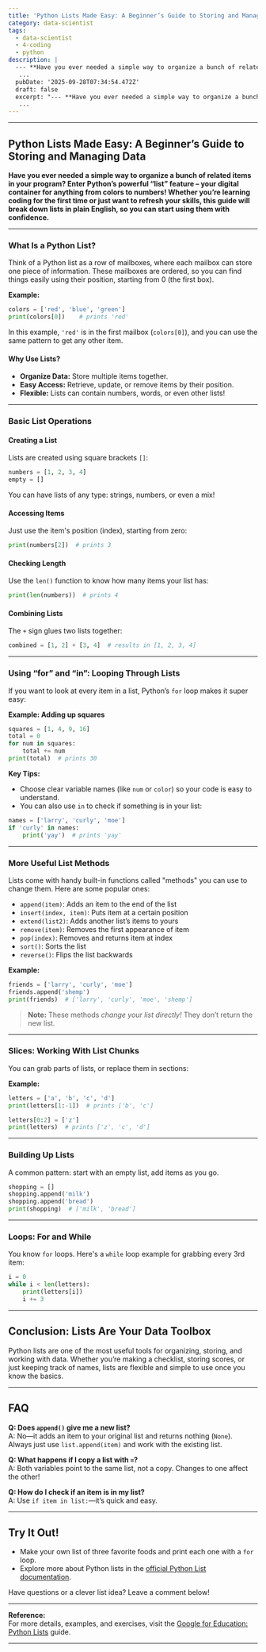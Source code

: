 ```yaml
---
title: 'Python Lists Made Easy: A Beginner’s Guide to Storing and Managing Data'
category: data-scientist
tags:
  - data-scientist
  - 4-coding
  - python
description: |
  --- **Have you ever needed a simple way to organize a bunch of related items\nin your program.  Enter Python’s powerful “list” feature – your digital
   ...
  pubDate: '2025-09-28T07:34:54.472Z'
  draft: false
  excerpt: "--- **Have you ever needed a simple way to organize a bunch of related items\nin your program.  Enter Python’s powerful “list” feature – your digital"
   ...
---
```

---

## Python Lists Made Easy: A Beginner’s Guide to Storing and Managing Data

**Have you ever needed a simple way to organize a bunch of related items in your program? Enter Python’s powerful “list” feature – your digital container for anything from colors to numbers! Whether you’re learning coding for the first time or just want to refresh your skills, this guide will break down lists in plain English, so you can start using them with confidence.**

---

### What Is a Python List?

Think of a Python list as a row of mailboxes, where each mailbox can store one piece of information. These mailboxes are ordered, so you can find things easily using their position, starting from 0 (the first box).

**Example:**
```python
colors = ['red', 'blue', 'green']
print(colors[0])    # prints 'red'
```
In this example, `'red'` is in the first mailbox (`colors[0]`), and you can use the same pattern to get any other item.

#### Why Use Lists?

- **Organize Data:** Store multiple items together.
- **Easy Access:** Retrieve, update, or remove items by their position.
- **Flexible:** Lists can contain numbers, words, or even other lists!

---

### Basic List Operations

#### Creating a List

Lists are created using square brackets `[]`:
```python
numbers = [1, 2, 3, 4]
empty = []
```
You can have lists of any type: strings, numbers, or even a mix!

#### Accessing Items

Just use the item's position (index), starting from zero:
```python
print(numbers[2])  # prints 3
```

#### Checking Length

Use the `len()` function to know how many items your list has:
```python
print(len(numbers))  # prints 4
```

#### Combining Lists

The `+` sign glues two lists together:
```python
combined = [1, 2] + [3, 4]  # results in [1, 2, 3, 4]
```

---

### Using “for” and “in”: Looping Through Lists

If you want to look at every item in a list, Python’s `for` loop makes it super easy:

**Example: Adding up squares**
```python
squares = [1, 4, 9, 16]
total = 0
for num in squares:
    total += num
print(total)  # prints 30
```

**Key Tips:**
- Choose clear variable names (like `num` or `color`) so your code is easy to understand.
- You can also use `in` to check if something is in your list:
```python
names = ['larry', 'curly', 'moe']
if 'curly' in names:
    print('yay')  # prints 'yay'
```

---

### More Useful List Methods

Lists come with handy built-in functions called "methods" you can use to change them. Here are some popular ones:

- `append(item)`: Adds an item to the end of the list
- `insert(index, item)`: Puts item at a certain position
- `extend(list2)`: Adds another list’s items to yours
- `remove(item)`: Removes the first appearance of item
- `pop(index)`: Removes and returns item at index
- `sort()`: Sorts the list
- `reverse()`: Flips the list backwards

**Example:**
```python
friends = ['larry', 'curly', 'moe']
friends.append('shemp')
print(friends)  # ['larry', 'curly', 'moe', 'shemp']
```
> **Note:** These methods *change your list directly!* They don’t return the new list.

---

### Slices: Working With List Chunks

You can grab parts of lists, or replace them in sections:

**Example:**
```python
letters = ['a', 'b', 'c', 'd']
print(letters[1:-1])  # prints ['b', 'c']

letters[0:2] = ['z']
print(letters)  # prints ['z', 'c', 'd']
```

---

### Building Up Lists

A common pattern: start with an empty list, add items as you go.
```python
shopping = []
shopping.append('milk')
shopping.append('bread')
print(shopping)  # ['milk', 'bread']
```

---

### Loops: For and While

You know `for` loops. Here's a `while` loop example for grabbing every 3rd item:
```python
i = 0
while i < len(letters):
    print(letters[i])
    i += 3
```

---

## Conclusion: Lists Are Your Data Toolbox

Python lists are one of the most useful tools for organizing, storing, and working with data. Whether you’re making a checklist, storing scores, or just keeping track of names, lists are flexible and simple to use once you know the basics.

---

## FAQ

**Q: Does `append()` give me a new list?**  
A: No—it adds an item to your original list and returns nothing (`None`). Always just use `list.append(item)` and work with the existing list.

**Q: What happens if I copy a list with `=`?**  
A: Both variables point to the same list, not a copy. Changes to one affect the other!

**Q: How do I check if an item is in my list?**  
A: Use `if item in list:`—it’s quick and easy.

---

## Try It Out!

- Make your own list of three favorite foods and print each one with a `for` loop.
- Explore more about Python lists in the [official Python List documentation](https://developers.google.com/edu/python/lists).

Have questions or a clever list idea? Leave a comment below!

---

**Reference:**  
For more details, examples, and exercises, visit the [Google for Education: Python Lists](https://developers.google.com/edu/python/lists) guide.

---
